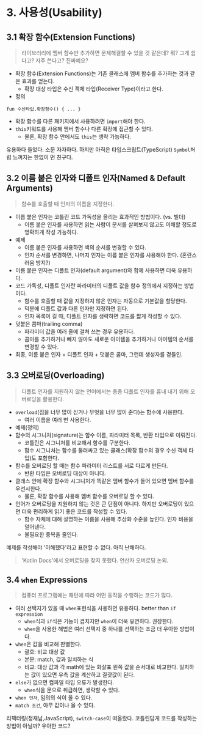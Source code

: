 # 3. 사용성(Usability)

## 3.1 확장 함수(Extension Functions)

> 라이브러리에 멤버 함수만 추가하면 문제해결할 수 있을 것 같은데? 뭐? 그게 쉽다고? 자주 쓴다고? 진짜예요?

- 확장 함수(Extension Functions)는 기존 클래스에 멤버 함수를 추가하는 것과 같은 효과를 얻는다.
    - 확장 대상 타입은 수신 객체 타입(Receiver Type)이라고 한다.
- 정의

```
fun 수신타입.확장함수() { ... }
```

- 확장 함수를 다른 패키지에서 사용하려면 `import`해야 한다.
- `this`키워드를 사용해 멤버 함수나 다른 확장에 접근할 수 있다.
    - 물론, 확장 함수 안에서도 `this`는 생략 가능하다.

유용하다 들었다. 소문 자자하다. 하지만 아직은 타입스크립트(TypeScript) `Symbol`처럼 느껴지는 한없이 먼 친구다.

## 3.2 이름 붙은 인자와 디폴트 인자(Named & Default Arguments)

> 함수를 호출할 때 인자의 이름을 지정한다.

- 이름 붙은 인자는 코틀린 코드 가독성을 올리는 효과적인 방법이다. (vs. 빌더)
    - 이름 붙은 인자를 사용하면 읽는 사람이 문서를 살펴보지 않고도 이해할 정도로 명확하게 작성 가능하다.
- 예제
    - 이름 붙은 인자를 사용하면 색의 순서를 변경할 수 있다.
    - 인자 순서를 변경하면, 나머지 인자는 이름 붙은 인자를 사용해야 한다. (혼란스러움 방지?)
- 이름 붙은 인자는 디폴트 인자(default argument)와 함께 사용하면 더욱 유용하다.
- 코드 가독성, 디폴트 인자란 파라미터의 디폴트 값을 함수 정의에서 지정하는 방법이다.
    - 함수를 호출할 때 값을 지정하지 않은 인자는 자동으로 기본값을 할당한다.
    - 덕분에 디폴트 값과 다른 인자만 지정하면 된다.
    - 인자 목록이 길 때, 디폴트 인자를 생략하면 코드를 짧게 작성할 수 있다.
- 덧붙은 콤마(trailing comma)
    - 파라미터 값을 여러 줄에 걸쳐 쓰는 경우 유용하다.
    - 콤마를 추가하거나 빼지 않아도 새로운 아이템을 추가하거나 아이템의 순서를 변경할 수 있다.
- 최종, 이름 붙은 인자 + 디폴트 인자 + 덧붙은 콤마, 그런데 생성자를 곁들인.

## 3.3 오버로딩(Overloading)

> 디폴트 인자를 지원하지 않는 언어에서는 종종 디폴트 인자를 흉내 내기 위해 오버로딩을 활용한다.

- `overload`(짐을 너무 많이 싣거나 무엇을 너무 많이 준다)는 함수에 사용한다.
    - 여러 이름을 여러 번 사용한다.
- 예제(정의)
- 함수의 시그니처(signature)는 함수 이름, 파라미터 목록, 반환 타입으로 이뤄진다.
    - 코틀린은 시그니처를 비교해서 함수를 구분한다.
    - 함수 시그니처는 함수를 둘러싸고 있는 클래스(확장 함수의 경우 수신 객체 타입)도 포함한다.
- 함수를 오버로딩 할 때는 함수 파라미터 리스트를 서로 다르게 만든다.
    - 반환 타입은 오버로딩 대상이 아니다.
- 클래스 안에 확장 함수와 시그니처가 똑같은 멤버 함수가 들어 있으면 멤버 함수를 우선시한다.
    - 물론, 확장 함수를 사용해 멤버 함수를 오버로딩 할 수 있다.
- 언어가 오버로딩을 지원하지 않는 것은 큰 단점이 아니다. 하지만 오버로딩이 있으면 더욱 편리하게 읽기 좋은 코드를 작성할 수 있다.
    - 함수 자체에 대해 설명하는 이름을 사용해 추상화 수준을 높인다. 인자 비용을 덜어낸다.
    - 불필요한 중복을 줄인다.

예제를 작성해야 '이해했다'라고 표현할 수 없다. 아직 난해하다.

> 'Kotlin Docs'에서 오버로딩을 찾지 못했다. 연산자 오버로딩 논외.

## 3.4 `when` Expressions

> 컴퓨터 프로그램에는 패턴에 따라 어떤 동작을 수행하는 코드가 많다.

- 여러 선택지가 있을 때 `when`표현식을 사용하면 유용하다. better than `if expression`
    - `when`식과 `if`식은 기능이 겹치지만 `when`이 더욱 유연하다. 권장한다.
    - `when`을 사용한 해법은 여러 선택지 중 하나를 선택하는 조금 더 우아한 방법이다.
- `when`은 값을 비교해 판별한다.
    - 괄호: 비교 대상 값
    - 본문: match, 값과 일치하는 식
    - 비교: 대상 값과 각 math에 있는 화살표 왼쪽 값을 순서대로 비교한다. 일치하는 값이 있으면 우측 값을 계산하고 결괏값이 된다.
- `else`가 없으면 컴파일 타입 오류가 발생한다.
    - `when`식을 문으로 취급하면, 생략할 수 있다.
- `when 인자`, 임의의 식이 올 수 있다.
- `match 조건`, 아무 값이나 올 수 있다.

리팩터링(정재남,JavaScript), `switch-case`이 떠올랐다. 코틀린답게 코드를 작성하는 방법이 아닐까? 우아한 코드?
